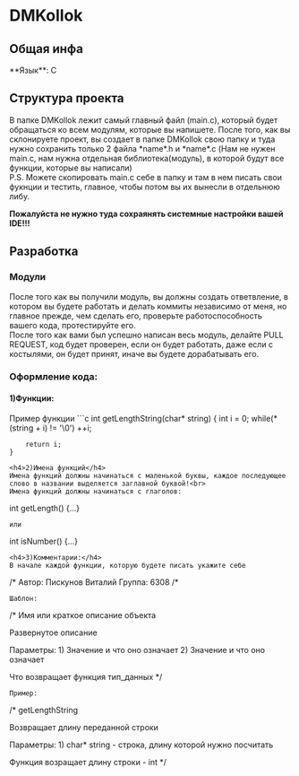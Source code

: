 # DMKollok
<h2>Общая инфа</h2>
**Язык**: C
<h2>Структура проекта</h2>
В папке DMKollok лежит самый главный файл (main.c), который будет обращаться ко всем модулям, которые вы напишете.
После того, как вы склонируете проект, вы создает в папке DMKollok свою папку и туда нужно сохранить только 2 файла *name*.h
и *name*.c (Нам не нужен main.c, нам нужна отдельная библиотека(модуль), в которой будут все функции, которые вы написали)<br>
P.S. Можете скопировать main.c себе в папку и там в нем писать свои фукнции и тестить, главное, чтобы потом вы их вынесли в отдельнюю либу.
<br>

**Пожалуйста не нужно туда сохраянять системные настройки вашей IDE!!!** <br>


<h2>Разработка</h2>
<h3>Модули</h3>
После того как вы получили модуль, вы должны создать ответвление, в котором вы будете работать и делать коммиты независимо
от меня, но главное прежде, чем сделать его, проверьте работоспособность вашего кода, протестируйте его.<br>
После того как вами был успешно написан весь модуль, делайте PULL REQUEST, код будет проверен, если он будет работать, даже
если с костылями, он будет принят, иначе вы будете дорабатывать его. 
<h3>Оформление кода:</h3>

<h4>1)Функции:</h4>
Пример функции
```c
int getLengthString(char* string)
    {
        int i = 0;
        while(*(string + i) != '\0')
            ++i;
    
        return i;
    }
```
<h4>2)Имена функций</h4>
Имена функций должны начинаться с маленькой буквы, каждое последующее слово в названии выделяется заглавной буквой!<br>
Имена функций должны начинаться с глаголов:
```
int getLength() {...}
```
или
```
int isNumber() {...}
```
<h4>3)Комментарии:</h4>
В начале каждой функции, которую будете писать укажите себе 
```
/*
  Автор: Пискунов Виталий
  Группа: 6308
/*
```
Шаблон:
```
/*
  Имя или краткое описание объекта

  Развернутое описание

  Параметры: 
    1) Значение и что оно означает
    2) Значение и что оно означает

  Что возвращает функция тип_данных
*/
```
Пример:
```
/*
  getLengthString

  Возвращает длину переданной строки

  Параметры: 
    1) char* string - строка, длину которой нужно посчитать
    
  Функция возращает длину строки - int
*/
```
